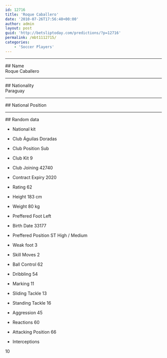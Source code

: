 ```yaml
---
id: 12716
title: 'Roque Caballero'
date: '2010-07-26T17:56:40+00:00'
author: admin
layout: post
guid: 'http://betsliptoday.com/predictions/?p=12716'
permalink: /mbt1112715/
categories:
    - 'Soccer Players'
---
```


- - - - - -

\## Name  
 Roque Caballero

- - - - - -

\## Nationality  
 Paraguay

- - - - - -

\## National Position

- - - - - -

\## Random data

- National kit
- Club
 Águilas Doradas

- Club Position
 Sub

- Club Kit
 9

- Club Joining
 42740

- Contract Expiry
 2020

- Rating
 62

- Height
 183 cm

- Weight
 80 kg

- Preffered Foot
 Left

- Birth Date
 33177

- Preffered Position
 ST High / Medium

- Weak foot
 3

- Skill Moves
 2

- Ball Control
 62

- Dribbling
 54

- Marking
 11

- Sliding Tackle
 13

- Standing Tackle
 16

- Aggression
 45

- Reactions
 60

- Attacking Position
 66

- Interceptions

 10